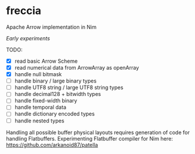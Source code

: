 # freccia
Apache Arrow implementation in Nim

*Early experiments*

TODO:
- [X] read basic Arrow Scheme
- [X] read numerical data from ArrowArray as openArray
- [X] handle null bitmask
- [ ] handle binary / large binary types
- [ ] handle UTF8 string / large UTF8 string types
- [ ] handle decimal128 + bitwidth types
- [ ] handle fixed-width binary
- [ ] handle temporal data
- [ ] handle dictionary encoded types
- [ ] handle nested types

Handling all possible buffer physical layouts requires generation of code for handling Flatbuffers.
Experimenting Flatbuffer compiler for Nim here: https://github.com/arkanoid87/patella